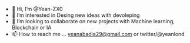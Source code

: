- 👋 Hi, I’m @Yean-ZX0
- 👀 I’m interested in Desing new ideas with devoleping
- 💞️ I’m looking to collaborate on new projects with Machine learning, Blockchain or IA
- 📫 How to reach me ... yeanabadia29@gmail.com or twitter/@yeanlond

